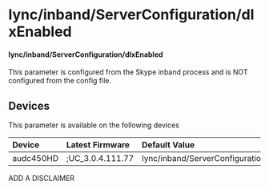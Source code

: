 ﻿---
description: lync/inband/ServerConfiguration/dlxEnabled
search:
    keywords: ['lync','inband','ServerConfiguration','dlxEnabled']
---

# lync/inband/ServerConfiguration/dlxEnabled

#### lync/inband/ServerConfiguration/dlxEnabled

This parameter is configured from the Skype inband process and is NOT configured from the config file.



## Devices
This parameter is available on the following devices

| Device | Latest Firmware | Default Value |
|:---|:---|:---|
| audc450HD | ;UC_3.0.4.111.77 | lync/inband/ServerConfiguration/dlxEnabled=0 

ADD A DISCLAIMER
